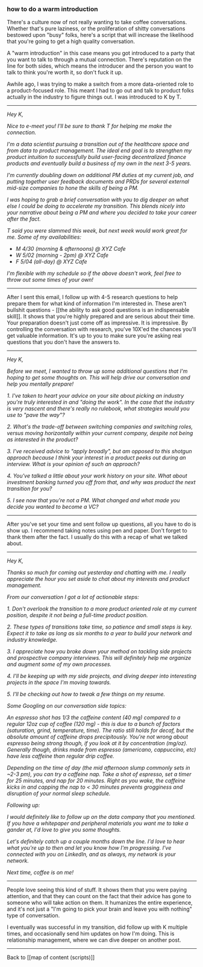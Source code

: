 ### how to do a warm introduction

There's a culture now of not really wanting to take coffee conversations. Whether that's pure laziness, or the proliferation of shitty conversations bestowed upon "busy" folks, here's a script that will increase the likelihood that you're going to get a high quality conversation.

A "warm introduction" in this case means you got introduced to a party that you want to talk to through a mutual connection. There's reputation on the line for both sides, which means the introducer and the person you want to talk to think you're worth it, so don't fuck it up.  

Awhile ago, I was trying to make a switch from a more data-oriented role to a product-focused role. This meant I had to go out and talk to product folks actually in the industry to figure things out. I was introduced to K by T.

---

*Hey K,*

*Nice to e-meet you! I'll be sure to thank T for helping me make the connection.*

*I'm a data scientist pursuing a transition out of the healthcare space and from data to product management. The ideal end goal is to strengthen my product intuition to successfully build user-facing decentralized finance products and eventually build a business of my own in the next 3-5 years.*

*I'm currently doubling down on additional PM duties at my current job, and putting together user feedback documents and PRDs for several external mid-size companies to hone the skills of being a PM.*

*I was hoping to grab a brief conversation with you to dig deeper on what else I could be doing to accelerate my transition. This blends nicely into your narrative about being a PM and where you decided to take your career after the fact.*

*T said you were slammed this week, but next week would work great for me. Some of my availabilities:*

- *M 4/30 (morning & afternoons) @ XYZ Cafe*
- *W 5/02 (morning - 2pm) @ XYZ Cafe*
- *F 5/04 (all-day) @ XYZ Cafe*

*I'm flexible with my schedule so if the above doesn't work, feel free to throw out some times of your own!*

---

After I sent this email, I follow up with 4-5 research questions to help prepare them for what kind of information I'm interested in. These aren't bullshit questions - [[the ability to ask good questions is an indispensable skill]]. It shows that you're highly prepared and are serious about their time. Your preparation doesn't just come off as impressive. It is impressive. By controlling the conversation with research, you've 10X'ed the chances you'll get valuable information. It's up to you to make sure you're asking real questions that you don't have the answers to.

---

*Hey K,*

*Before we meet, I wanted to throw up some additional questions that I'm hoping to get some thoughts on. This will help drive our conversation and help you mentally prepare!*

*1. I've taken to heart your advice on your site about picking an industry you're truly interested in and "doing the work". In the case that the industry is very nascent and there's really no rulebook, what strategies would you use to "pave the way"?*

*2. What's the trade-off between switching companies and switching roles, versus moving horizontally within your current company, despite not being as interested in the product?*

*3. I've received advice to "apply broadly", but am opposed to this shotgun approach because I think your interest in a product peeks out during an interview. What is your opinion of such an approach?*

*4. You've talked a little about your work history on your site. What about investment banking turned you off from that, and why was product the next transition for you?*

*5. I see now that you're not a PM. What changed and what made you decide you wanted to become a VC?*

---

After you've set your time and sent follow up questions, all you have to do is show up. I recommend taking notes using pen and paper. Don't forget to thank them after the fact. I usually do this with a recap of what we talked about.

---

*Hey K,*

*Thanks so much for coming out yesterday and chatting with me. I really appreciate the hour you set aside to chat about my interests and product management.*

*From our conversation I got a lot of actionable steps:*

*1. Don't overlook the transition to a more product oriented role at my current position, despite it not being a full-time product position.*

*2. These types of transitions take time, so patience and small steps is key. Expect it to take as long as six months to a year to build your network and industry knowledge.*

*3. I appreciate how you broke down your method on tackling side projects and prospective company interviews. This will definitely help me organize and augment some of my own processes.*

*4. I'll be keeping up with my side projects, and diving deeper into interesting projects in the space I'm moving towards.*

*5. I'll be checking out how to tweak a few things on my resume.*

*Some Googling on our conversation side topics:*

*An espresso shot has 1/3 the caffeine content (40 mg) compared to a regular 12oz cup of coffee (120 mg) - this is due to a bunch of factors (saturation, grind, temperature, time). The ratio still holds for decaf, but the absolute amount of caffeine drops precipitously. You're not wrong about espresso being strong though, if you look at it by concentration (mg/oz). Generally though, drinks made from espresso (americano, cappuccino, etc) have less caffeine than regular drip coffee.*

*Depending on the time of day (the mid afternoon slump commonly sets in ~2-3 pm), you can try a caffeine nap. Take a shot of espresso, set a timer for 25 minutes, and nap for 20 minutes. Right as you wake, the caffeine kicks in and capping the nap to < 30 minutes prevents grogginess and disruption of your normal sleep schedule.*

*Following up:*

*I would definitely like to follow up on the data company that you mentioned. If you have a whitepaper and peripheral materials you want me to take a gander at, I'd love to give you some thoughts.*

*Let's definitely catch up a couple months down the line. I'd love to hear what you're up to then and let you know how I'm progressing. I've connected with you on LinkedIn, and as always, my network is your network.*

*Next time, coffee is on me!*

---

People love seeing this kind of stuff. It shows them that you were paying attention, and that they can count on the fact that their advice has gone to someone who will take action on them. It humanizes the entire experience, and it's not just a "I'm going to pick your brain and leave you with nothing" type of conversation.   
  
I eventually was successful in my transition, did follow up with K multiple times, and occasionally send him updates on how I'm doing. This is relationship management, where we can dive deeper on another post.

---

Back to [[map of content (scripts)]]